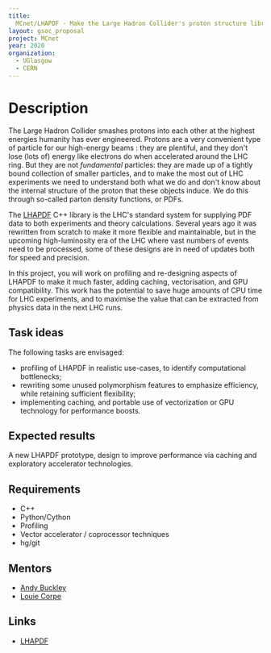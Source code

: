 ```yaml
---
title:
  MCnet/LHAPDF - Make the Large Hadron Collider's proton structure library FAST!
layout: gsoc_proposal
project: MCnet
year: 2020
organization:
  - UGlasgow
  - CERN
---
```


# Description

The Large Hadron Collider smashes protons into each other at the highest
energies humanity has ever engineered. Protons are a very convenient type of
particle for our high-energy beams : they are plentiful, and they don't lose
(lots of) energy like electrons do when accelerated around the LHC ring. But
they are not _fundamental_ particles: they are made up of a tightly bound
collection of smaller particles, and to make the most out of LHC experiments we
need to understand both what we do and don't know about the internal structure
of the proton that these objects induce. We do this through so-called parton
density functions, or PDFs.

The [LHAPDF](https://lhapdf.hepforge.org) C++ library is the LHC's standard
system for supplying PDF data to both experiments and theory calculations.
Several years ago it was rewritten from scratch to make it more flexible and
maintainable, but in the upcoming high-luminosity era of the LHC where vast
numbers of events need to be processed, some of these designs are in need of
updates both for speed and precision.

In this project, you will work on profiling and re-designing aspects of LHAPDF
to make it much faster, adding caching, vectorisation, and GPU compatibility.
This work has the potential to save huge amounts of CPU time for LHC
experiments, and to maximise the value that can be extracted from physics data
in the next LHC runs.

## Task ideas

The following tasks are envisaged:

- profiling of LHAPDF in realistic use-cases, to identify computational
  bottlenecks;
- rewriting some unused polymorphism features to emphasize efficiency, while
  retaining sufficient flexibility;
- implementing caching, and portable use of vectorization or GPU technology for
  performance boosts.

## Expected results

A new LHAPDF prototype, design to improve performance via caching and
exploratory accelerator technologies.

## Requirements

- C++
- Python/Cython
- Profiling
- Vector accelerator / coprocessor techniques
- hg/git

## Mentors

- [Andy Buckley](mailto:andy.buckley@cern.ch)
- [Louie Corpe](mailto:lcorpe@cern.ch)

## Links

- [LHAPDF](https://lhapdf.hepforge.org)
